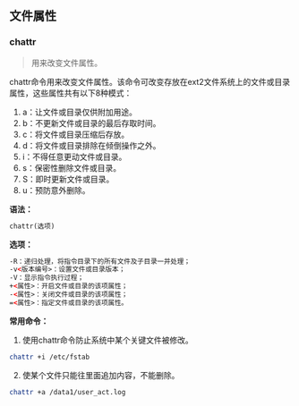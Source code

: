 ## **文件属性**
### chattr
>用来改变文件属性。
       
chattr命令用来改变文件属性。该命令可改变存放在ext2文件系统上的文件或目录属性，这些属性共有以下8种模式：
         
1. a：让文件或目录仅供附加用途。
2. b：不更新文件或目录的最后存取时间。
3. c：将文件或目录压缩后存放。
4. d：将文件或目录排除在倾倒操作之外。
5. i：不得任意更动文件或目录。
6. s：保密性删除文件或目录。
7. S：即时更新文件或目录。
8. u：预防意外删除。
         
**语法：**
          
```html
chattr(选项)
```
        
**选项：**
              
```html
-R：递归处理，将指令目录下的所有文件及子目录一并处理；
-v<版本编号>：设置文件或目录版本；
-V：显示指令执行过程；
+<属性>：开启文件或目录的该项属性；
-<属性>：关闭文件或目录的该项属性；
=<属性>：指定文件或目录的该项属性。
```
           
**常用命令：**

1. 使用chattr命令防止系统中某个关键文件被修改。
         
```bash
chattr +i /etc/fstab
```
        
2. 使某个文件只能往里面追加内容，不能删除。
         
```bash
chattr +a /data1/user_act.log
```